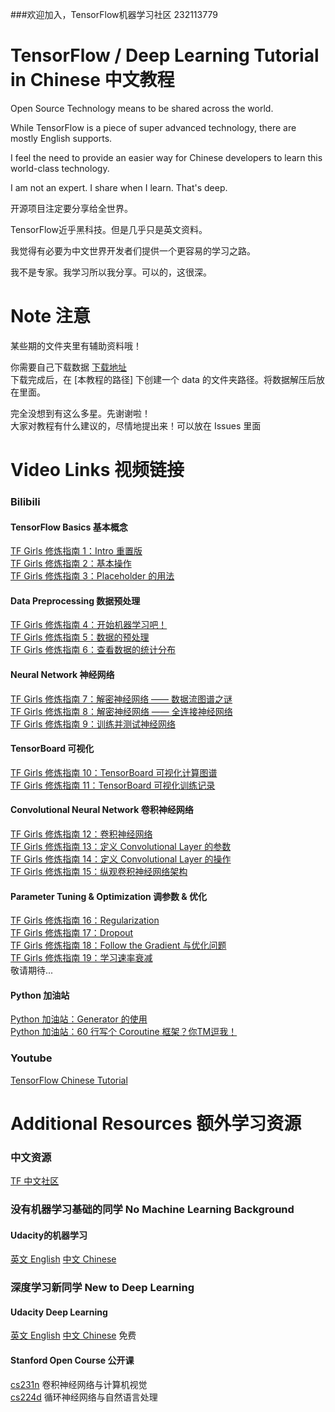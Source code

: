 ###欢迎加入，TensorFlow机器学习社区 232113779

# TensorFlow / Deep Learning Tutorial in Chinese 中文教程

Open Source Technology means to be shared across the world.

While TensorFlow is a piece of super advanced technology, there are mostly English supports.

I feel the need to provide an easier way for Chinese developers to learn this world-class technology.

I am not an expert. I share when I learn. That's deep.

开源项目注定要分享给全世界。

TensorFlow近乎黑科技。但是几乎只是英文资料。

我觉得有必要为中文世界开发者们提供一个更容易的学习之路。

我不是专家。我学习所以我分享。可以的，这很深。

# Note 注意
某些期的文件夹里有辅助资料哦！

你需要自己下载数据 [下载地址](http://ufldl.stanford.edu/housenumbers/)  
下载完成后，在 [本教程的路径] 下创建一个 data 的文件夹路径。将数据解压后放在里面。

完全没想到有这么多星。先谢谢啦！  
大家对教程有什么建议的，尽情地提出来！可以放在 Issues 里面

# Video Links 视频链接
### Bilibili
#### TensorFlow Basics 基本概念
[TF Girls 修炼指南 1：Intro 重置版](http://www.bilibili.com/video/av6642102/)   
[TF Girls 修炼指南 2：基本操作](http://www.bilibili.com/video/av6642246)  
[TF Girls 修炼指南 3：Placeholder 的用法](http://www.bilibili.com/video/av6642303/)  
#### Data Preprocessing 数据预处理
[TF Girls 修炼指南 4：开始机器学习吧！](http://www.bilibili.com/video/av6510898/)  
[TF Girls 修炼指南 5：数据的预处理](http://www.bilibili.com/video/av6531490/)  
[TF Girls 修炼指南 6：查看数据的统计分布](http://www.bilibili.com/video/av6544856/)  
#### Neural Network 神经网络
[TF Girls 修炼指南 7：解密神经网络 —— 数据流图谱之谜](http://www.bilibili.com/video/av6563470/)  
[TF Girls 修炼指南 8：解密神经网络 —— 全连接神经网络](http://www.bilibili.com/video/av6595334/)  
[TF Girls 修炼指南 9：训练并测试神经网络](http://www.bilibili.com/video/av6618827/)
#### TensorBoard 可视化
[TF Girls 修炼指南 10：TensorBoard 可视化计算图谱](http://www.bilibili.com/video/av6653880)  
[TF Girls 修炼指南 11：TensorBoard 可视化训练记录](http://www.bilibili.com/video/av6678775/)  
#### Convolutional Neural Network 卷积神经网络
[TF Girls 修炼指南 12：卷积神经网络](http://www.bilibili.com/video/av6712708/)  
[TF Girls 修炼指南 13：定义 Convolutional Layer 的参数](http://www.bilibili.com/video/av6724365/)  
[TF Girls 修炼指南 14：定义 Convolutional Layer 的操作](http://www.bilibili.com/video/av6748650/)  
[TF Girls 修炼指南 15：纵观卷积神经网络架构](http://www.bilibili.com/video/av6913678/)  
#### Parameter Tuning & Optimization 调参数 & 优化
[TF Girls 修炼指南 16：Regularization](http://www.bilibili.com/video/av6981485/)  
[TF Girls 修炼指南 17：Dropout](http://www.bilibili.com/video/av7092107/)  
[TF Girls 修炼指南 18：Follow the Gradient 与优化问题](http://www.bilibili.com/video/av7373482/)  
[TF Girls 修炼指南 19：学习速率衰减](http://www.bilibili.com/video/av7382301/)  
敬请期待... 

#### Python 加油站
[Python 加油站：Generator 的使用](http://www.bilibili.com/video/av6668700/)  
[Python 加油站：60 行写个 Coroutine 框架？你TM逗我！](http://www.bilibili.com/video/av6759740/)  

### Youtube
[TensorFlow Chinese Tutorial](https://www.youtube.com/playlist?list=PLwY2GJhAPWRcZxxVFpNhhfivuW0kX15yG)

# Additional Resources 额外学习资源
### 中文资源
[TF 中文社区](http://tensorfly.cn/)

### 没有机器学习基础的同学 No Machine Learning Background
#### Udacity的机器学习  
[英文 English](https://www.udacity.com/course/machine-learning-engineer-nanodegree--nd009) [中文 Chinese](https://cn.udacity.com/course/machine-learning-engineer-nanodegree--nd009)

### 深度学习新同学 New to Deep Learning
#### Udacity Deep Learning  
[英文 English](https://www.udacity.com/course/deep-learning--ud730) [中文 Chinese](https://cn.udacity.com/course/deep-learning--ud730) 免费

#### Stanford Open Course 公开课  
[cs231n](http://cs231n.github.io/) 卷积神经网络与计算机视觉  
[cs224d](http://cs224d.stanford.edu/) 循环神经网络与自然语言处理  
